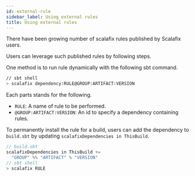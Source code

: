 ```yaml
---
id: external-rule
sidebar_label: Using external rules
title: Using external rules
---
```


There have been growing number of scalafix rules published by Scalafix users.

Users can leverage such published rules by following steps.

One method is to run rule dynamically with the following sbt command.

```sh
// sbt shell
> scalafix dependency:RULE@GROUP:ARTIFACT:VERSION
```

Each parts stands for the following.
* `RULE`: A name of rule to be performed.
* `@GROUP:ARTIFACT:VERSION`: An id to specify a dependency containing rules.

To permanently install the rule for a build, users can add the dependency to
`build.sbt` by updating `scalafixDependencies in ThisBuild`.

```scala
// build.sbt
scalafixDependencies in ThisBuild +=
  "GROUP" %% "ARTIFACT" % "VERSION"
// sbt shell
> scalafix RULE
```
